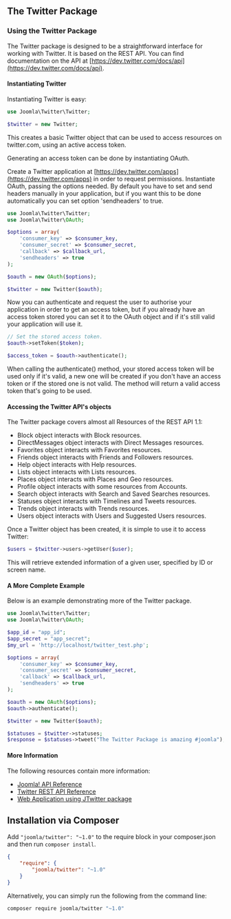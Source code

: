 ## The Twitter Package

### Using the Twitter Package

The Twitter package is designed to be a straightforward interface for working with Twitter. It is based on the REST API. You can find documentation on the API at [https://dev.twitter.com/docs/api](https://dev.twitter.com/docs/api).

#### Instantiating Twitter

Instantiating Twitter is easy:

```php
use Joomla\Twitter\Twitter;

$twitter = new Twitter;
```

This creates a basic Twitter object that can be used to access resources on twitter.com, using an active access token.

Generating an access token can be done by instantiating OAuth.

Create a Twitter application at [https://dev.twitter.com/apps](https://dev.twitter.com/apps) in order to request permissions. Instantiate OAuth, passing the options needed. By default you have to set and send headers manually in your application, but if you want this to be done automatically you can set option 'sendheaders' to true.

```php
use Joomla\Twitter\Twitter;
use Joomla\Twitter\OAuth;

$options = array(
    'consumer_key' => $consumer_key,
    'consumer_secret' => $consumer_secret,
    'callback' => $callback_url,
    'sendheaders' => true
);

$oauth = new OAuth($options);

$twitter = new Twitter($oauth);
```

Now you can authenticate and request the user to authorise your application in order to get an access token, but if you already have an access token stored you can set it to the OAuth object and if it's still valid your application will use it.

```php
// Set the stored access token.
$oauth->setToken($token);

$access_token = $oauth->authenticate();
```

When calling the authenticate() method, your stored access token will be used only if it's valid, a new one will be created if you don't have an access token or if the stored one is not valid. The method will return a valid access token that's going to be used.

#### Accessing the Twitter API's objects

The Twitter package covers almost all Resources of the REST API 1.1:
* Block object interacts with Block resources.
* DirectMessages object interacts with Direct Messages resources.
* Favorites object interacts with Favorites resources.
* Friends object interacts with Friends and Followers resources.
* Help object interacts with Help resources.
* Lists object interacts with Lists resources.
* Places object interacts with Places and Geo resources.
* Profile object interacts with some resources from Accounts.
* Search object interacts with Search and Saved Searches resources.
* Statuses object interacts with Timelines and Tweets resources.
* Trends object interacts with Trends resources.
* Users object interacts with Users and Suggested Users resources.

Once a Twitter object has been created, it is simple to use it to access Twitter:

```php
$users = $twitter->users->getUser($user);
```

This will retrieve extended information of a given user, specified by ID or screen name.

#### A More Complete Example

Below is an example demonstrating more of the Twitter package.

```php
use Joomla\Twitter\Twitter;
use Joomla\Twitter\OAuth;

$app_id = "app_id";
$app_secret = "app_secret";
$my_url = 'http://localhost/twitter_test.php';

$options = array(
    'consumer_key' => $consumer_key,
    'consumer_secret' => $consumer_secret,
    'callback' => $callback_url,
    'sendheaders' => true
);

$oauth = new OAuth($options);
$oauth->authenticate();

$twitter = new Twitter($oauth);

$statuses = $twitter->statuses;
$response = $statuses->tweet("The Twitter Package is amazing #joomla");
```

#### More Information

The following resources contain more information:
* [Joomla! API Reference](http://api.joomla.org)
* [Twitter REST API Reference](https://dev.twitter.com/docs/api)
* [Web Application using JTwitter package](https://gist.github.com/3258852)

## Installation via Composer

Add `"joomla/twitter": "~1.0"` to the require block in your composer.json and then run `composer install`.

```json
{
	"require": {
		"joomla/twitter": "~1.0"
	}
}
```

Alternatively, you can simply run the following from the command line:

```sh
composer require joomla/twitter "~1.0"
```

